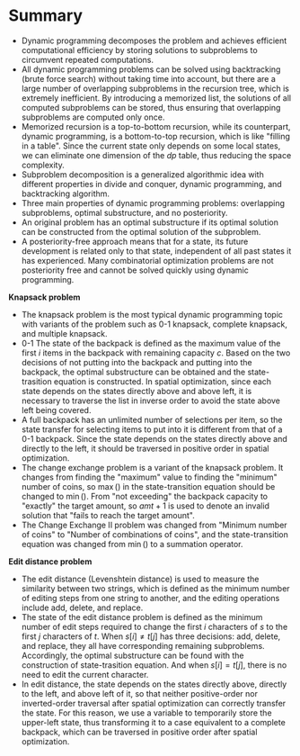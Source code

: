 # Summary

- Dynamic programming decomposes the problem and achieves efficient computational efficiency by storing solutions to subproblems to circumvent repeated computations.
- All dynamic programming problems can be solved using backtracking (brute force search) without taking time into account, but there are a large number of overlapping subproblems in the recursion tree, which is extremely inefficient. By introducing a memorized list, the solutions of all computed subproblems can be stored, thus ensuring that overlapping subproblems are computed only once.
- Memorized recursion is a top-to-bottom recursion, while its counterpart, dynamic programming, is a bottom-to-top recursion, which is like "filling in a table". Since the current state only depends on some local states, we can eliminate one dimension of the $dp$ table, thus reducing the space complexity.
- Subproblem decomposition is a generalized algorithmic idea with different properties in divide and conquer, dynamic programming, and backtracking algorithm.
- Three main properties of dynamic programming problems: overlapping subproblems, optimal substructure, and no posteriority.
- An original problem has an optimal substructure if its optimal solution can be constructed from the optimal solution of the subproblem.
- A posteriority-free approach means that for a state, its future development is related only to that state, independent of all past states it has experienced. Many combinatorial optimization problems are not posteriority free and cannot be solved quickly using dynamic programming.

**Knapsack problem**

- The knapsack problem is the most typical dynamic programming topic with variants of the problem such as 0-1 knapsack, complete knapsack, and multiple knapsack.
- 0-1 The state of the backpack is defined as the maximum value of the first $i$ items in the backpack with remaining capacity $c$. Based on the two decisions of not putting into the backpack and putting into the backpack, the optimal substructure can be obtained and the state-trasition equation is constructed. In spatial optimization, since each state depends on the states directly above and above left, it is necessary to traverse the list in inverse order to avoid the state above left being covered.
- A full backpack has an unlimited number of selections per item, so the state transfer for selecting items to put into it is different from that of a 0-1 backpack. Since the state depends on the states directly above and directly to the left, it should be traversed in positive order in spatial optimization.
- The change exchange problem is a variant of the knapsack problem. It changes from finding the "maximum" value to finding the "minimum" number of coins, so $\max()$ in the state-transition equation should be changed to $\min()$. From "not exceeding" the backpack capacity to "exactly" the target amount, so $amt + 1$ is used to denote an invalid solution that "fails to reach the target amount".
- The Change Exchange II problem was changed from "Minimum number of coins" to "Number of combinations of coins", and the state-transition equation was changed from $\min()$ to a summation operator.

**Edit distance problem**

- The edit distance (Levenshtein distance) is used to measure the similarity between two strings, which is defined as the minimum number of editing steps from one string to another, and the editing operations include add, delete, and replace.
- The state of the edit distance problem is defined as the minimum number of edit steps required to change the first $i$ characters of $s$ to the first $j$ characters of $t$. When $s[i] \ne t[j]$ has three decisions: add, delete, and replace, they all have corresponding remaining subproblems. Accordingly, the optimal substructure can be found with the construction of state-trasition equation. And when $s[i] = t[j]$, there is no need to edit the current character.
- In edit distance, the state depends on the states directly above, directly to the left, and above left of it, so that neither positive-order nor inverted-order traversal after spatial optimization can correctly transfer the state. For this reason, we use a variable to temporarily store the upper-left state, thus transforming it to a case equivalent to a complete backpack, which can be traversed in positive order after spatial optimization.

